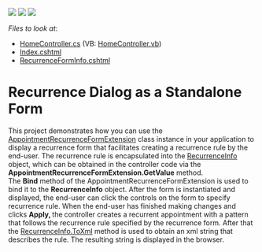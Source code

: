 <!-- default badges list -->
![](https://img.shields.io/endpoint?url=https://codecentral.devexpress.com/api/v1/VersionRange/128553436/14.1.3%2B)
[![](https://img.shields.io/badge/Open_in_DevExpress_Support_Center-FF7200?style=flat-square&logo=DevExpress&logoColor=white)](https://supportcenter.devexpress.com/ticket/details/E4353)
[![](https://img.shields.io/badge/📖_How_to_use_DevExpress_Examples-e9f6fc?style=flat-square)](https://docs.devexpress.com/GeneralInformation/403183)
<!-- default badges end -->
<!-- default file list -->
*Files to look at*:

* [HomeController.cs](./CS/AppointmentRecurrenceFormExample/Controllers/HomeController.cs) (VB: [HomeController.vb](./VB/AppointmentRecurrenceFormExample/Controllers/HomeController.vb))
* [Index.cshtml](./CS/AppointmentRecurrenceFormExample/Views/Home/Index.cshtml)
* [RecurrenceFormInfo.cshtml](./CS/AppointmentRecurrenceFormExample/Views/Home/RecurrenceFormInfo.cshtml)
<!-- default file list end -->
# Recurrence Dialog as a Standalone Form


<p>This project demonstrates how you can use the <a href="http://documentation.devexpress.com/#AspNet/clsDevExpressWebMvcAppointmentRecurrenceFormExtensiontopic"><u>AppointmentRecurrenceFormExtension</u></a> class instance in your application to display a recurrence form that facilitates creating a recurrence rule by the end-user.  The recurrence rule is encapsulated into the <a href="http://documentation.devexpress.com/#CoreLibraries/clsDevExpressXtraSchedulerRecurrenceInfotopic"><u>RecurrenceInfo</u></a> object, which can be obtained  in the controller code via the <strong>AppointmentRecurrenceFormExtension.GetValue</strong> method.<br />
The <strong>Bind</strong> method of the AppointmentRecurrenceFormExtension is used to bind it to the <strong>R</strong><strong>e</strong><strong>currenceInfo</strong> object. After the form is instantiated and displayed,  the end-user can click the controls on the form to specify recurrence rule.  When the end-user has finished making changes and clicks  <strong>Apply</strong><strong>,</strong><strong> </strong><strong> </strong>the<strong> </strong>controller creates a recurrent appointment with a pattern that follows the recurrence rule specified by the recurrence form. After that the <a href="http://documentation.devexpress.com/#Silverlight/DevExpressXtraSchedulerRecurrenceInfo_ToXmltopic854"><u>RecurrenceInfo.ToXml</u></a> method is used to obtain an xml string that describes the rule. The resulting string is displayed in the browser.</p>

<br/>


